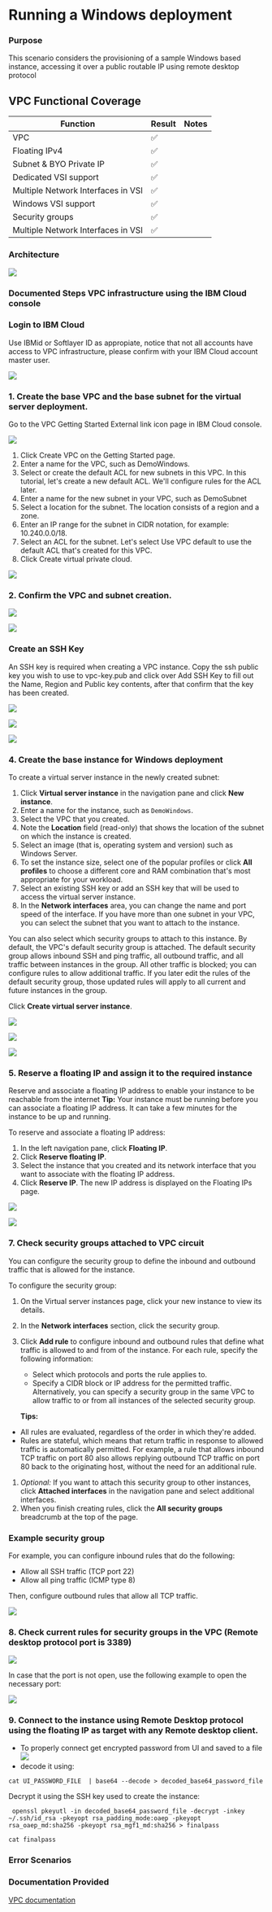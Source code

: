 # Running a Windows deployment
### Purpose
This scenario considers the provisioning of a sample Windows based instance, accessing it over a public routable IP using remote desktop protocol

## VPC Functional Coverage
| Function | Result | Notes |
| -------- | ------ | ----- |
| VPC | :white_check_mark: | |
| Floating IPv4 | :white_check_mark: | |
| Subnet & BYO Private IP | :white_check_mark: | |
| Dedicated VSI support | :white_check_mark: | |
| Multiple Network Interfaces in VSI | :white_check_mark: | |
| Windows VSI support | :white_check_mark: | |
| Security groups | :white_check_mark: | |
| Multiple Network Interfaces in VSI | :white_check_mark: | | |


### Architecture

![](Diagram05-30-19.png)




### Documented Steps VPC infrastructure using the IBM Cloud console

### Login to IBM Cloud
Use IBMid or Softlayer ID as appropiate, notice that not all accounts have access to VPC infrastructure, please confirm with your IBM Cloud account master user.

![](Images/login.png)


### 1. Create the base VPC and the base subnet for the virtual server deployment.

Go to the VPC Getting Started External link icon page in IBM Cloud console.

![](Images/VPC%20creation%2001.png)

1. Click Create VPC on the Getting Started page.
2. Enter a name for the VPC, such as DemoWindows.
3. Select or create the default ACL for new subnets in this VPC. In this tutorial, let's create a new default ACL. We'll configure rules for the ACL later.
4. Enter a name for the new subnet in your VPC, such as DemoSubnet
5. Select a location for the subnet. The location consists of a region and a zone.
6. Enter an IP range for the subnet in CIDR notation, for example: 10.240.0.0/18.
7. Select an ACL for the subnet. Let's select Use VPC default to use the default ACL that's created for this VPC.
8. Click Create virtual private cloud.

![](Images/VPC%20creation%2002.png)

### 2. Confirm the VPC and subnet creation.
![](Images/VPC%20creation%2003.png)

![](Images/VPC%20creation%2004.png)


### Create an SSH Key

An SSH key is required when creating a VPC instance. Copy the ssh public key you wish to use to vpc-key.pub and click over Add SSH Key to fill out the Name, Region and Public key contents, after that confirm that the key has been created.

![](Images/SSH%20creation%2001.png)

![](Images/SSH%20creation%2002.png)

![](Images/SSH%20creation%2003.png)

### 4. Create the base instance for Windows deployment

To create a virtual server instance in the newly created subnet:

1. Click **Virtual server instance** in the navigation pane and click **New instance**.
1. Enter a name for the instance, such as `DemoWindows`.
1. Select the VPC that you created.
1. Note the **Location** field (read-only) that shows the location of the subnet on which the instance is created.
1. Select an image (that is, operating system and version) such as Windows Server.
1. To set the instance size, select one of the popular profiles or click **All profiles** to choose a different core and RAM combination that's most appropriate for your workload.
1. Select an existing SSH key or add an SSH key that will be used to access the virtual server instance.
1. In the **Network interfaces** area, you can change the name and port speed of the interface. If you have more than one subnet in your VPC, you can select the subnet that you want to attach to the instance.

You can also select which security groups to attach to this instance. By default, the VPC's default security group is attached. The default security group allows inbound SSH and ping traffic, all outbound traffic, and all traffic between instances in the group. All other traffic is blocked; you can configure rules to allow additional traffic. If you later edit the rules of the default security group, those updated rules will apply to all current and future instances in the group.

Click **Create virtual server instance**.

![](Images/VSI%20creation%2001.png)

![](Images/VSI%20creation%2002.png)

![](Images/VSI%20creation%2003.png)

### 5. Reserve a floating IP and assign it to the required instance

Reserve and associate a floating IP address to enable your instance to be reachable from the internet
**Tip:** Your instance must be running before you can associate a floating IP address. It can take a few minutes for the instance to be up and running.

To reserve and associate a floating IP address:

1. In the left navigation pane, click **Floating IP**.
1. Click **Reserve floating IP**.
1. Select the instance that you created and its network interface that you want to associate with the floating IP address.
1. Click **Reserve IP**. The new IP address is displayed on the Floating IPs page.

![](Images/Floating%20IP%2001.png)

![](Images/Floating%20IP%2002.png)


### 7. Check security groups attached to VPC circuit

You can configure the security group to define the inbound and outbound traffic that is allowed for the instance.

To configure the security group:

1. On the Virtual server instances page, click your new instance to view its details.
1. In the **Network interfaces** section, click the security group.
1. Click **Add rule** to configure inbound and outbound rules that define what traffic is allowed to and from of the instance. For each rule, specify the following information:  
   * Select which protocols and ports the rule applies to.   
   * Specify a CIDR block or IP address for the permitted traffic. Alternatively, you can specify a security group in the same VPC to allow traffic to or from all instances of the selected security group.    

   **Tips:**  
  * All rules are evaluated, regardless of the order in which they're added.
  * Rules are stateful, which means that return traffic in response to allowed traffic is automatically permitted. For example, a rule that allows inbound TCP traffic on port 80 also allows replying outbound TCP traffic on port 80 back to the originating host, without the need for an additional rule.
1. _Optional:_ If you want to attach this security group to other instances, click **Attached interfaces** in the navigation pane  and select additional interfaces.
1. When you finish creating rules, click the **All security groups** breadcrumb at the top of the page.

### Example security group  

For example, you can configure inbound rules that do the following:

 * Allow all SSH traffic (TCP port 22)
 * Allow all ping traffic (ICMP type 8)

Then, configure outbound rules that allow all TCP traffic.

![](Images/Security%20groups%2001.png)

### 8. Check current rules for security groups in the VPC (Remote desktop protocol port is 3389)
![](Images/Security%20group%2002.png)

In case that the port is not open, use the following example to open the necessary port:

![](Images/Security%20group%2003.png)

### 9. Connect to the instance using Remote Desktop protocol using the floating IP as target with any Remote desktop client.


* To properly connect get encrypted password from UI and saved to a file
![](Images/password%2001.png)
* decode it using:
```
cat UI_PASSWORD_FILE  | base64 --decode > decoded_base64_password_file
```
Decrypt it using the SSH key used to create the instance:
```
 openssl pkeyutl -in decoded_base64_password_file -decrypt -inkey ~/.ssh/id_rsa -pkeyopt rsa_padding_mode:oaep -pkeyopt rsa_oaep_md:sha256 -pkeyopt rsa_mgf1_md:sha256 > finalpass
 ```
```
cat finalpass
```

### Error Scenarios

### Documentation Provided

[VPC documentation](hhttps://cloud.ibm.com/docs/vpc-on-classic?topic=vpc-on-classic-getting-started)
